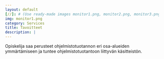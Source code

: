 ```yaml
---
layout: default
[//]: # (Use ready-made images monitor1.png, monitor2.png, monitor3.png or monitor4.png or upload your own image to img\services folder, image width recommendation 900px)
img: monitor1.png
category: Services
title: Tavoitteet
description: |
---
```

Opiskelija saa perusteet ohjelmistotuotannon eri osa-alueiden ymmärtämiseen ja tuntee ohjelmistotuotantoon liittyvän käsitteistön.
